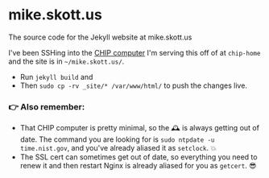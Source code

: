 # mike.skott.us
The source code for the Jekyll website at mike.skott.us

I've been SSHing into the [CHIP computer](https://getchip.com/) I'm serving this off of at `chip-home` and the site is in `~/mike.skott.us/`.
- Run `jekyll build` and
- Then `sudo cp -rv _site/* /var/www/html/` to push the changes live.

### 👉 Also remember:

- That CHIP computer is pretty minimal, so the 🕰 is always getting out of date. The command you are looking for is `sudo ntpdate -u time.nist.gov`, and you've already aliased it as `setclock`. 💥
- The SSL cert can sometimes get out of date, so everything you need to renew it and then restart Nginx is already aliased for you as `getcert`. 😎
